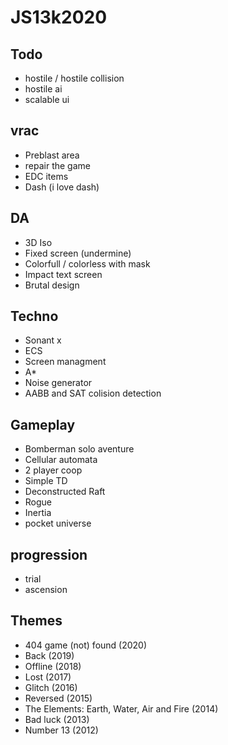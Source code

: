 # JS13k2020

## Todo

- hostile / hostile collision
- hostile ai
- scalable ui


## vrac

- Preblast area
- repair the game
- EDC items
- Dash (i love dash)

## DA

- 3D Iso
- Fixed screen (undermine)
- Colorfull / colorless with mask
- Impact text screen
- Brutal design 

## Techno

- Sonant x
- ECS
- Screen managment
- A*
- Noise generator
- AABB and SAT colision detection

## Gameplay

- Bomberman solo aventure
- Cellular automata
- 2 player coop
- Simple TD
- Deconstructed Raft
- Rogue
- Inertia
- pocket universe

## progression 

- trial
- ascension 


## Themes

- 404 game (not) found (2020)
- Back (2019)
- Offline (2018)
- Lost (2017)
- Glitch (2016)
- Reversed (2015)
- The Elements: Earth, Water, Air and Fire (2014)
- Bad luck (2013)
- Number 13 (2012)






